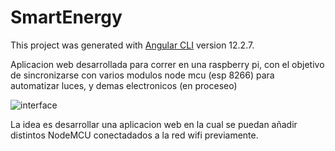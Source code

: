 # SmartEnergy

This project was generated with [Angular CLI](https://github.com/angular/angular-cli) version 12.2.7.


Aplicacion web desarrollada para correr en una raspberry pi, con el objetivo de sincronizarse con varios modulos node mcu (esp 8266) para automatizar luces, y demas electronicos (en proceseo)


![interface](https://user-images.githubusercontent.com/44885834/140168911-a87ab4bd-7316-428d-bc81-931f6ccac5fc.jpg)

La idea es desarrollar una aplicacion web en la cual se puedan añadir distintos NodeMCU conectadados a la red wifi previamente.

